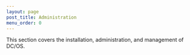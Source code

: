 ```yaml
---
layout: page
post_title: Administration
menu_order: 0
---
```



This section covers the installation, administration, and management of DC/OS.